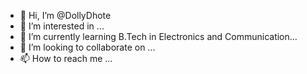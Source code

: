 - 👋 Hi, I’m @DollyDhote
- 👀 I’m interested in ...
- 🌱 I’m currently learning B.Tech in Electronics and Communication...
- 💞️ I’m looking to collaborate on ...
- 📫 How to reach me ...

<!---
DollyAl/DollyAl is a ✨ special ✨ repository because its `README.md` (this file) appears on your GitHub profile.
You can click the Preview link to take a look at your changes.
--->
